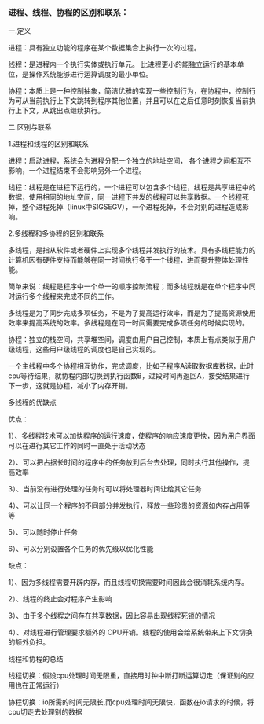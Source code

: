 ### 进程、线程、协程的区别和联系：


一.定义

进程：具有独立功能的程序在某个数据集合上执行一次的过程。

线程：是进程内一个执行实体或执行单元。 比进程更小的能独立运行的基本单位，是操作系统能够进行运算调度的最小单位。

协程：本质上是一种控制抽象，简洁优雅的实现一些控制行为，在协程中，控制行为可从当前执行上下文跳转到程序其他位置，并且可以在之后任意时刻恢复当前执行上下文，从跳出点继续执行。

 

二.区别与联系

1.进程和线程的区别和联系

进程：启动进程，系统会为进程分配一个独立的地址空间， 各个进程之间相互不影响，一个进程结束不会影响另外一个进程。

线程：线程是在进程下运行的，一个进程可以包含多个线程，线程是共享进程中的数据，使用相同的地址空间，同一进程下并发的线程可以共享数据。一个线程死掉，整个进程死掉（linux中SIGSEGV），一个进程死掉，不会对别的进程造成影响。

 

2.多线程和多协程的区别和联系

多线程，是指从软件或者硬件上实现多个线程并发执行的技术。具有多线程能力的计算机因有硬件支持而能够在同一时间执行多于一个线程，进而提升整体处理性能。

简单来说：线程是程序中一个单一的顺序控制流程；而多线程就是在单个程序中同时运行多个线程来完成不同的工作。

多线程是为了同步完成多项任务，不是为了提高运行效率，而是为了提高资源使用效率来提高系统的效率。多线程是在同一时间需要完成多项任务的时候实现的。

 

协程：独立的栈空间，共享堆空间，调度由用户自己控制，本质上有点类似于用户级线程，这些用户级线程的调度也是自己实现的。

一个主线程中多个协程相互协作，完成调度，比如子程序A读取数据库数据，此时cpu等待结果，就协程内部切换到执行函数B，过段时间再返回A，接受结果进行下一步，这就是协程，减小了内存开销。

 

多线程的优缺点

优点：

1）、多线程技术可以加快程序的运行速度，使程序的响应速度更快，因为用户界面可以在进行其它工作的同时一直处于活动状态

2）、可以把占据长时间的程序中的任务放到后台去处理，同时执行其他操作，提高效率

3）、当前没有进行处理的任务时可以将处理器时间让给其它任务

4）、可以让同一个程序的不同部分并发执行，释放一些珍贵的资源如内存占用等等

5）、可以随时停止任务

6）、可以分别设置各个任务的优先级以优化性能

缺点：

1）、因为多线程需要开辟内存，而且线程切换需要时间因此会很消耗系统内存。

2）、线程的终止会对程序产生影响

3）、由于多个线程之间存在共享数据，因此容易出现线程死锁的情况

4）、对线程进行管理要求额外的 CPU开销。线程的使用会给系统带来上下文切换的额外负担。

 

线程和协程的总结

线程切换：假设cpu处理时间无限重，直接用时钟中断打断运算切走（保证别的应用也在正常运行）

协程切换：io所需的时间无限长,而cpu处理时间无限快，函数在io请求的时候，将cpu切走去处理别的数据
